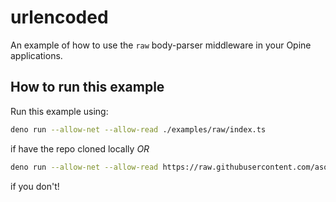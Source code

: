 # urlencoded

An example of how to use the `raw` body-parser middleware in your Opine
applications.

## How to run this example

Run this example using:

```bash
deno run --allow-net --allow-read ./examples/raw/index.ts
```

if have the repo cloned locally _OR_

```bash
deno run --allow-net --allow-read https://raw.githubusercontent.com/asos-craigmorten/opine/main/examples/raw/index.ts
```

if you don't!
